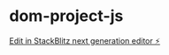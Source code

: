 # dom-project-js

[Edit in StackBlitz next generation editor ⚡️](https://stackblitz.com/~/github.com/ashutosh8210/dom-project-js)